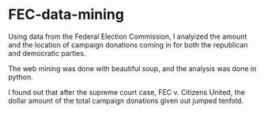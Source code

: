 # FEC-data-mining
Using data from the Federal Election Commission, I analyized the amount and the location of campaign donations coming in for both the republican and democratic parties. 

The web mining was done with beautiful soup, and the analysis was done in python. 

I found out that after the supreme court case, FEC v. Citizens United, the dollar amount of the total campaign donations given out jumped tenfold. 
